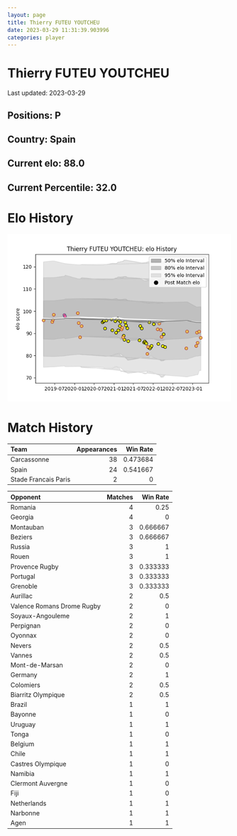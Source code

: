 ```yaml
---  
layout: page  
title: Thierry FUTEU YOUTCHEU  
date: 2023-03-29 11:31:39.903996  
categories: player  
---
```

# Thierry FUTEU YOUTCHEU


Last updated: 2023-03-29
## Positions: P

## Country: Spain

## Current elo: 88.0

## Current Percentile: 32.0

# Elo History


![elo history](history_ThierryFUTEUYOUTCHEU.png)
# Match History


| Team                 |   Appearances |   Win Rate |
|:---------------------|--------------:|-----------:|
| Carcassonne          |            38 |   0.473684 |
| Spain                |            24 |   0.541667 |
| Stade Francais Paris |             2 |   0        |

| Opponent                   |   Matches |   Win Rate |
|:---------------------------|----------:|-----------:|
| Romania                    |         4 |   0.25     |
| Georgia                    |         4 |   0        |
| Montauban                  |         3 |   0.666667 |
| Beziers                    |         3 |   0.666667 |
| Russia                     |         3 |   1        |
| Rouen                      |         3 |   1        |
| Provence Rugby             |         3 |   0.333333 |
| Portugal                   |         3 |   0.333333 |
| Grenoble                   |         3 |   0.333333 |
| Aurillac                   |         2 |   0.5      |
| Valence Romans Drome Rugby |         2 |   0        |
| Soyaux-Angouleme           |         2 |   1        |
| Perpignan                  |         2 |   0        |
| Oyonnax                    |         2 |   0        |
| Nevers                     |         2 |   0.5      |
| Vannes                     |         2 |   0.5      |
| Mont-de-Marsan             |         2 |   0        |
| Germany                    |         2 |   1        |
| Colomiers                  |         2 |   0.5      |
| Biarritz Olympique         |         2 |   0.5      |
| Brazil                     |         1 |   1        |
| Bayonne                    |         1 |   0        |
| Uruguay                    |         1 |   1        |
| Tonga                      |         1 |   0        |
| Belgium                    |         1 |   1        |
| Chile                      |         1 |   1        |
| Castres Olympique          |         1 |   0        |
| Namibia                    |         1 |   1        |
| Clermont Auvergne          |         1 |   0        |
| Fiji                       |         1 |   0        |
| Netherlands                |         1 |   1        |
| Narbonne                   |         1 |   1        |
| Agen                       |         1 |   1        |
